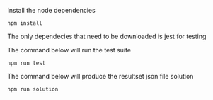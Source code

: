 Install the node dependencies

```
npm install
```

The only dependecies that need to be downloaded is jest for testing

The command below will run the test suite

```
npm run test
```

The command below will produce the resultset json file solution

```
npm run solution
```

